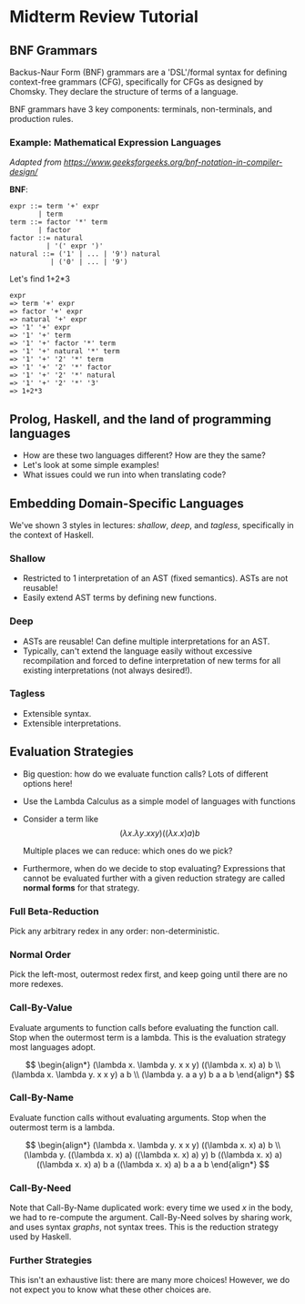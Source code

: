 # Midterm Review Tutorial

## BNF Grammars

Backus-Naur Form (BNF) grammars are a 'DSL'/formal syntax for defining
context-free grammars (CFG), specifically for CFGs as designed by Chomsky. They
declare the structure of terms of a language.

BNF grammars have 3 key components: terminals, non-terminals, and production
rules.

### Example: Mathematical Expression Languages

_Adapted from <https://www.geeksforgeeks.org/bnf-notation-in-compiler-design/>_


**BNF**:
```
expr ::= term '+' expr
       | term
term ::= factor '*' term
       | factor
factor ::= natural 
         | '(' expr ')'
natural ::= ('1' | ... | '9') natural
          | ('0' | ... | '9')
```

Let's find 1+2*3

```
expr
=> term '+' expr
=> factor '+' expr
=> natural '+' expr
=> '1' '+' expr
=> '1' '+' term
=> '1' '+' factor '*' term
=> '1' '+' natural '*' term
=> '1' '+' '2' '*' term
=> '1' '+' '2' '*' factor
=> '1' '+' '2' '*' natural
=> '1' '+' '2' '*' '3'
=> 1+2*3
```

## Prolog, Haskell, and the land of programming languages

* How are these two languages different? How are they the same?
* Let's look at some simple examples!
* What issues could we run into when translating code?

## Embedding Domain-Specific Languages

We've shown 3 styles in lectures: _shallow_, _deep_, and _tagless_, specifically
in the context of Haskell.

### Shallow

* Restricted to 1 interpretation of an AST (fixed semantics). ASTs are not
  reusable!
* Easily extend AST terms by defining new functions.

### Deep

* ASTs are reusable! Can define multiple interpretations for an AST.
* Typically, can't extend the language easily without excessive recompilation
  and forced to define interpretation of new terms for all existing
  interpretations (not always desired!).

### Tagless

* Extensible syntax.
* Extensible interpretations.

## Evaluation Strategies

* Big question: how do we evaluate function calls? Lots of different options here!
* Use the Lambda Calculus as a simple model of languages with functions
* Consider a term like
  $$
  (\lambda x. \lambda y. x x y) ((\lambda x. x) a) b
  $$
  
  Multiple places we can reduce: which ones do we pick?
* Furthermore, when do we decide to stop evaluating?
  Expressions that cannot be evaluated further with a given
  reduction strategy are called **normal forms** for that
  strategy.
  
### Full Beta-Reduction
Pick any arbitrary redex in any order: non-deterministic.

### Normal Order
Pick the left-most, outermost redex first, and keep
going until there are no more redexes.

### Call-By-Value
Evaluate arguments to function calls before evaluating the function call.
Stop when the outermost term is a lambda. This is the evaluation strategy
most languages adopt.

$$
\begin{align*}
  (\lambda x. \lambda y. x x y) ((\lambda x. x) a) b \\
  (\lambda x. \lambda y. x x y) a b \\
  (\lambda y. a a y) b
  a a b
\end{align*}
$$

### Call-By-Name
Evaluate function calls without evaluating arguments.
Stop when the outermost term is a lambda.

$$
\begin{align*}
  (\lambda x. \lambda y. x x y) ((\lambda x. x) a) b \\
  (\lambda y. ((\lambda x. x) a) ((\lambda x. x) a) y) b
  ((\lambda x. x) a) ((\lambda x. x) a) b
  a ((\lambda x. x) a) b
  a a b
\end{align*}
$$

### Call-By-Need
Note that Call-By-Name duplicated work: every time we used $x$ in the body, we
had to re-compute the argument. Call-By-Need solves by sharing work, and uses syntax
_graphs_, not syntax trees. This is the reduction strategy used by Haskell.

### Further Strategies

This isn't an exhaustive list: there are many more choices! However, we do
not expect you to know what these other choices are.
